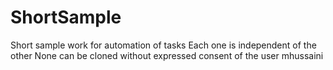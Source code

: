 # ShortSample
Short sample work for automation of tasks
Each one is independent of the other
None can be cloned without expressed consent of the user mhussaini
